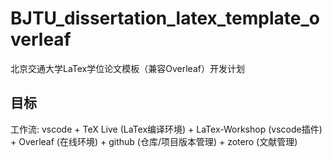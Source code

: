 # BJTU_dissertation_latex_template_overleaf
北京交通大学LaTex学位论文模板（兼容Overleaf）开发计划

## 目标
工作流: vscode + TeX Live (LaTex编译环境) + LaTex-Workshop (vscode插件) + Overleaf (在线环境) + github (仓库/项目版本管理) + zotero (文献管理)
